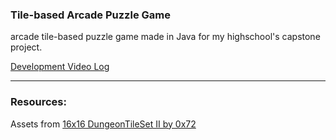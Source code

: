 ### Tile-based Arcade Puzzle Game 

arcade tile-based puzzle game made in Java for my highschool's capstone project. 

[Development Video Log](https://www.youtube.com/watch?v=1aOVbxQRisI&feature=youtu.be)


---
### Resources:

Assets from [16x16 DungeonTileSet II by 0x72](https://0x72.itch.io/dungeontileset-ii)
